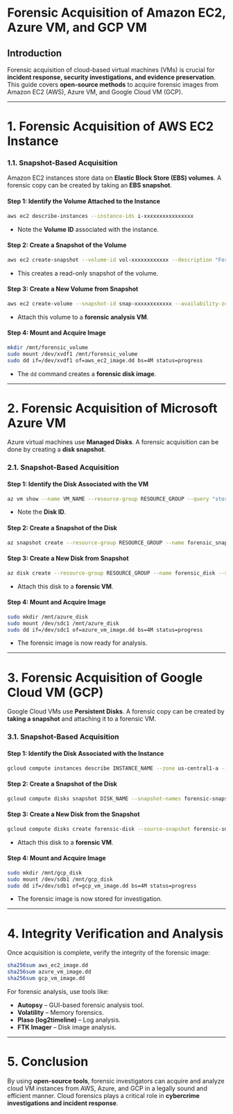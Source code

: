 
# Forensic Acquisition of Amazon EC2, Azure VM, and GCP VM

## Introduction
Forensic acquisition of cloud-based virtual machines (VMs) is crucial for **incident response, security investigations, and evidence preservation**. This guide covers **open-source methods** to acquire forensic images from Amazon EC2 (AWS), Azure VM, and Google Cloud VM (GCP).

---

# 1. Forensic Acquisition of AWS EC2 Instance

### **1.1. Snapshot-Based Acquisition**
Amazon EC2 instances store data on **Elastic Block Store (EBS) volumes**. A forensic copy can be created by taking an **EBS snapshot**.

#### **Step 1: Identify the Volume Attached to the Instance**
```bash
aws ec2 describe-instances --instance-ids i-xxxxxxxxxxxxxxxx
```
- Note the **Volume ID** associated with the instance.

#### **Step 2: Create a Snapshot of the Volume**
```bash
aws ec2 create-snapshot --volume-id vol-xxxxxxxxxxxx --description "Forensic snapshot"
```
- This creates a read-only snapshot of the volume.

#### **Step 3: Create a New Volume from Snapshot**
```bash
aws ec2 create-volume --snapshot-id snap-xxxxxxxxxxxx --availability-zone us-east-1a
```
- Attach this volume to a **forensic analysis VM**.

#### **Step 4: Mount and Acquire Image**
```bash
mkdir /mnt/forensic_volume
sudo mount /dev/xvdf1 /mnt/forensic_volume
sudo dd if=/dev/xvdf1 of=aws_ec2_image.dd bs=4M status=progress
```
- The `dd` command creates a **forensic disk image**.

---

# 2. Forensic Acquisition of Microsoft Azure VM

Azure virtual machines use **Managed Disks**. A forensic acquisition can be done by creating a **disk snapshot**.

### **2.1. Snapshot-Based Acquisition**
#### **Step 1: Identify the Disk Associated with the VM**
```bash
az vm show --name VM_NAME --resource-group RESOURCE_GROUP --query "storageProfile.osDisk.managedDisk.id"
```
- Note the **Disk ID**.

#### **Step 2: Create a Snapshot of the Disk**
```bash
az snapshot create --resource-group RESOURCE_GROUP --name forensic_snapshot --source DISK_ID --location eastus
```

#### **Step 3: Create a New Disk from Snapshot**
```bash
az disk create --resource-group RESOURCE_GROUP --name forensic_disk --source forensic_snapshot --location eastus
```
- Attach this disk to a **forensic VM**.

#### **Step 4: Mount and Acquire Image**
```bash
sudo mkdir /mnt/azure_disk
sudo mount /dev/sdc1 /mnt/azure_disk
sudo dd if=/dev/sdc1 of=azure_vm_image.dd bs=4M status=progress
```
- The forensic image is now ready for analysis.

---

# 3. Forensic Acquisition of Google Cloud VM (GCP)

Google Cloud VMs use **Persistent Disks**. A forensic copy can be created by **taking a snapshot** and attaching it to a forensic VM.

### **3.1. Snapshot-Based Acquisition**
#### **Step 1: Identify the Disk Associated with the Instance**
```bash
gcloud compute instances describe INSTANCE_NAME --zone us-central1-a --format="get(disks.deviceName)"
```

#### **Step 2: Create a Snapshot of the Disk**
```bash
gcloud compute disks snapshot DISK_NAME --snapshot-names forensic-snapshot
```

#### **Step 3: Create a New Disk from the Snapshot**
```bash
gcloud compute disks create forensic-disk --source-snapshot forensic-snapshot --zone us-central1-a
```
- Attach this disk to a **forensic VM**.

#### **Step 4: Mount and Acquire Image**
```bash
sudo mkdir /mnt/gcp_disk
sudo mount /dev/sdb1 /mnt/gcp_disk
sudo dd if=/dev/sdb1 of=gcp_vm_image.dd bs=4M status=progress
```
- The forensic image is now stored for investigation.

---

# 4. Integrity Verification and Analysis
Once acquisition is complete, verify the integrity of the forensic image:

```bash
sha256sum aws_ec2_image.dd
sha256sum azure_vm_image.dd
sha256sum gcp_vm_image.dd
```

For forensic analysis, use tools like:
- **Autopsy** – GUI-based forensic analysis tool.
- **Volatility** – Memory forensics.
- **Plaso (log2timeline)** – Log analysis.
- **FTK Imager** – Disk image analysis.

---

# 5. Conclusion
By using **open-source tools**, forensic investigators can acquire and analyze cloud VM instances from AWS, Azure, and GCP in a legally sound and efficient manner. Cloud forensics plays a critical role in **cybercrime investigations and incident response**.
